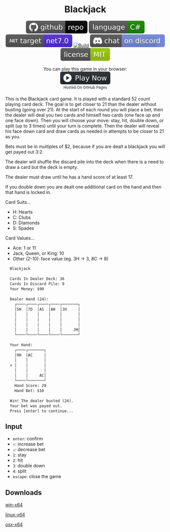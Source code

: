 <h1 align="center">
	Blackjack
</h1>

<p align="center">
	<a href="https://github.com/dotnet/dotnet-console-games"><img src="../../.github/resources/github-repo-black.svg" alt="GitHub repo"></a>
	<a href="https://docs.microsoft.com/en-us/dotnet/csharp/"><img src="../../.github/resources/language-csharp.svg" alt="Language C#"></a>
	<a href="https://dotnet.microsoft.com/download"><img src="../../.github/resources/dotnet-badge.svg" title="Target Framework" alt="Target Framework"></a>
	<a href="https://github.com/dotnet/dotnet-console-games/actions"><img src="https://github.com/dotnet/dotnet-console-games/workflows/Blackjack%20Build/badge.svg" title="Goto Build" alt="Build"></a>
	<a href="https://discord.gg/4XbQbwF"><img src="../../.github/resources/discord-badge.svg" title="Go To Discord Server" alt="Discord"></a>
	<a href="../../LICENSE"><img src="../../.github/resources/license-MIT-green.svg" alt="License"></a>
</p>

<p align="center">
	You can play this game in your browser:
	<br />
	<a href="https://dotnet.github.io/dotnet-console-games/Blackjack" alt="Play Now">
		<sub><img height="40"src="../../.github/resources/play-badge.svg" alt="Play Now"></sub>
	</a>
	<br />
	<sup>Hosted On GitHub Pages</sup>
</p>

This is the Blackjack card game. It is played with a standard 52 count playing card deck. The goal is to get closer to 21 than the dealer without busting (going over 21). At the start of each round you will place a bet, then the dealer will deal you two cards and himself two cards (one face up and one face down). Then you will choose your move: stay, hit, double down, or split (up to 3 times) until your turn is complete. Then the dealer will reveal his face down card and draw cards as needed in attempts to be closer to 21 as you.

Bets must be in multiples of $2, because if you are dealt a blackjack you will get payed out 3:2.

The dealer will shuffle the discard pile into the deck when there is a need to draw a card but the deck is empty.

The dealer must draw until he has a hand score of at least 17.

If you double down you are dealt one additional card on the hand and then that hand is locked in.

Card Suits...
- H: Hearts
- C: Clubs
- D: Diamonds
- S: Spades

Card Values...
- Ace: 1 or 11
- Jack, Queen, or King: 10
- _Other (2-10)_: face value (eg. 3H -> 3, 8C -> 8)

```
  Blackjack

  Cards In Dealer Deck: 36
  Cards In Discard Pile: 9
  Your Money: $90

  Dealer Hand (24):
    ┌────┌────┌────┌────┌───────┐
    │5H  │7D  │AS  │AH  │JH     │
    │    │    │    │    │       │
    │    │    │    │    │       │
    │    │    │    │    │       │
    │    │    │    │    │     JH│
    └────└────└────└────└───────┘

  Your Hand:
    ┌────┌───────┐
    │9H  │AC     │
    │    │       │
  > │    │       │
    │    │       │
    │    │     AC│
    └────└───────┘
    Hand Score: 20
    Hand Bet: $10

  Win! The dealer busted (24).
  Your bet was payed out.
  Press [enter] to continue...
```

## Input

- `enter`: confirm
- `↑`: increase bet
- `↓`: decrease bet
- `1`: stay
- `2`: hit
- `3`: double down
- `4`: split
- `escape`: close the game

## Downloads

[win-x64](https://github.com/dotnet/dotnet-console-games/raw/binaries/win-x64/Blackjack.exe)

[linux-x64](https://github.com/dotnet/dotnet-console-games/raw/binaries/linux-x64/Blackjack)

[osx-x64](https://github.com/dotnet/dotnet-console-games/raw/binaries/osx-x64/Blackjack)
